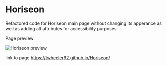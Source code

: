 # Horiseon
Refactored code for Horiseon main page without changing its apperance as well as adding alt attributes for accessibility purposes.

Page preview

![Horiseon preview](https://user-images.githubusercontent.com/82785041/116800475-6981d280-aacf-11eb-9343-537151897a43.png)

link to page https://twheeler92.github.io/Horiseon/
